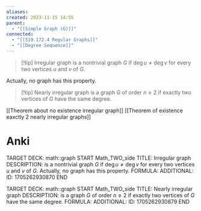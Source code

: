 ```yaml
---
aliases: 
created: 2023-11-15 14:55
parent:
  - "[[Simple Graph (G)]]"
connected:
  - "[[519.172.4 Regular Graphs]]"
  - "[[Degree Sequence]]"
---
```


> [!tip] Irregular graph
is a nontrivial graph $G$ 
if $\deg  u \neq \deg v$ for every two vertices $u$ and $v$ of $G$. 

Actually, no graph has this property.

> [!tip] Nearly irregular graph
is a graph $G$ of order $n ≥ 2$ 
if exactly two vertices of $G$ have the same degree.


[[Theorem about no existence irregular graph]]
[[Theorem of existence eaxctly 2 nearly irregular graphs]]

# Anki
TARGET DECK: math::graph
START
Math_TWO_side
TITLE: Irregular graph
DESCRIPTION: is a nontrivial graph $G$ 
if $\deg  u \neq \deg v$ for every two vertices $u$ and $v$ of $G$. 
Actually, no graph has this property.
FORMULA: 
ADDITIONAL:
ID: 1705262930870
END

TARGET DECK: math::graph
START
Math_TWO_side
TITLE: Nearly irregular graph
DESCRIPTION: is a graph $G$ of order $n ≥ 2$ 
if exactly two vertices of $G$ have the same degree.
FORMULA: 
ADDITIONAL:
ID: 1705262930879
END







